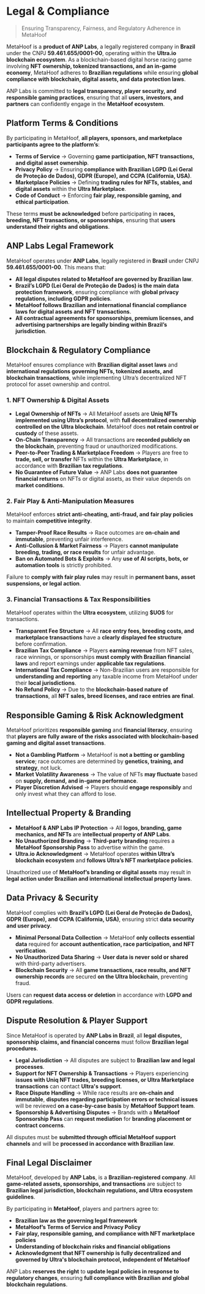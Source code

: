 # Legal & Compliance

> Ensuring Transparency, Fairness, and Regulatory Adherence in MetaHoof

MetaHoof is a **product of ANP Labs**, a legally registered company in **Brazil** under the CNPJ **59.461.655/0001-00**, operating within the **Ultra.io blockchain ecosystem**. As a blockchain-based digital horse racing game involving **NFT ownership, tokenized transactions, and an in-game economy**, MetaHoof adheres to **Brazilian regulations** while ensuring **global compliance with blockchain, digital assets, and data protection laws**.

ANP Labs is committed to **legal transparency, player security, and responsible gaming practices**, ensuring that all **users, investors, and partners** can confidently engage in the **MetaHoof ecosystem**.

## Platform Terms & Conditions

By participating in MetaHoof, **all players, sponsors, and marketplace participants agree to the platform’s**:

- **Terms of Service** → Governing **game participation, NFT transactions, and digital asset ownership**.
- **Privacy Policy** → Ensuring **compliance with Brazilian LGPD (Lei Geral de Proteção de Dados), GDPR (Europe), and CCPA (California, USA)**.
- **Marketplace Policies** → Defining **trading rules for NFTs, stables, and digital assets** within the **Ultra Marketplace**.
- **Code of Conduct** → Enforcing **fair play, responsible gaming, and ethical participation**.

These terms **must be acknowledged** before participating in **races, breeding, NFT transactions, or sponsorships**,
ensuring that **users understand their rights and obligations**.

## ANP Labs Legal Framework

MetaHoof operates under **ANP Labs**, legally registered in **Brazil** under CNPJ **59.461.655/0001-00**. This means that:

- **All legal disputes related to MetaHoof are governed by Brazilian law**.
- **Brazil’s LGPD (Lei Geral de Proteção de Dados) is the main data protection framework**, ensuring compliance with **global privacy regulations, including GDPR policies**.
- **MetaHoof follows Brazilian and international financial compliance laws for digital assets and NFT transactions**.
- **All contractual agreements for sponsorships, premium licenses, and advertising partnerships are legally binding within Brazil’s jurisdiction**.

## Blockchain & Regulatory Compliance

MetaHoof ensures compliance with **Brazilian digital asset laws** and **international regulations governing NFTs,
tokenized assets, and blockchain transactions**, while implementing Ultra’s decentralized NFT protocol for asset ownership and control.

### **1. NFT Ownership & Digital Assets**

- **Legal Ownership of NFTs** → All MetaHoof assets are **Uniq NFTs implemented using Ultra’s protocol**, with **full decentralized ownership controlled on the Ultra blockchain**. MetaHoof does **not retain control or custody** of these assets.
- **On-Chain Transparency** → All transactions are **recorded publicly on the blockchain**, preventing fraud or
  unauthorized modifications.
- **Peer-to-Peer Trading & Marketplace Freedom** → Players are free to **trade, sell, or transfer** NFTs within the **Ultra Marketplace**, in accordance with **Brazilian tax regulations**.
- **No Guarantee of Future Value** → ANP Labs **does not guarantee financial returns** on NFTs or digital assets, as
  their value depends on **market conditions**.

### **2. Fair Play & Anti-Manipulation Measures**

MetaHoof enforces **strict anti-cheating, anti-fraud, and fair play policies** to maintain **competitive integrity**.

- **Tamper-Proof Race Results** → Race outcomes are **on-chain and immutable**, preventing unfair interference.
- **Anti-Collusion & Market Fairness** → Players **cannot manipulate breeding, trading, or race results** for unfair
  advantage.
- **Ban on Automated Bots & Exploits** → Any **use of AI scripts, bots, or automation tools** is strictly prohibited.

Failure to **comply with fair play rules** may result in **permanent bans, asset suspensions, or legal action**.

### **3. Financial Transactions & Tax Responsibilities**

MetaHoof operates within the **Ultra ecosystem**, utilizing **$UOS** for transactions.

- **Transparent Fee Structure** → All **race entry fees, breeding costs, and marketplace transactions** have a **clearly displayed fee structure** before confirmation.
- **Brazilian Tax Compliance** → Players **earning revenue** from NFT sales, race winnings, or sponsorships **must comply with Brazilian financial laws** and report earnings under **applicable tax regulations**.
- **International Tax Compliance** → Non-Brazilian users are responsible for **understanding and reporting** any taxable
  income from MetaHoof under their **local jurisdictions**.
- **No Refund Policy** → Due to the **blockchain-based nature of transactions**, all **NFT sales, breed licenses, and
  race entries are final**.

## Responsible Gaming & Risk Acknowledgment

MetaHoof prioritizes **responsible gaming** and **financial literacy**, ensuring that **players are fully aware of the
risks associated with blockchain-based gaming and digital asset transactions**.

- **Not a Gambling Platform** → MetaHoof is **not a betting or gambling service**; race outcomes are determined by **genetics, training, and strategy**, not luck.
- **Market Volatility Awareness** → The value of NFTs **may fluctuate** based on **supply, demand, and in-game
  performance**.
- **Player Discretion Advised** → Players should **engage responsibly** and only invest what they can afford to lose.

## Intellectual Property & Branding

- **MetaHoof & ANP Labs IP Protection** → All **logos, branding, game mechanics, and NFTs** are **intellectual property
  of ANP Labs**.
- **No Unauthorized Branding** → **Third-party branding** requires a **MetaHoof Sponsorship Pass** to advertise within
  the game.
- **Ultra.io Acknowledgment** → MetaHoof operates **within Ultra’s blockchain ecosystem** and **follows Ultra’s NFT
  marketplace policies**.

Unauthorized use of **MetaHoof’s branding or digital assets** may result in **legal action under Brazilian and
international intellectual property laws**.

## Data Privacy & Security

MetaHoof complies with **Brazil’s LGPD (Lei Geral de Proteção de Dados), GDPR (Europe), and CCPA (California, USA)**,
ensuring strict **data security and user privacy**.

- **Minimal Personal Data Collection** → MetaHoof **only collects essential data** required for **account
  authentication, race participation, and NFT verification**.
- **No Unauthorized Data Sharing** → **User data is never sold or shared** with third-party advertisers.
- **Blockchain Security** → All **game transactions, race results, and NFT ownership records** are secured **on the
  Ultra blockchain**, preventing fraud.

Users can **request data access or deletion** in accordance with **LGPD and GDPR regulations**.

## Dispute Resolution & Player Support

Since MetaHoof is operated by **ANP Labs in Brazil**, all **legal disputes, sponsorship claims, and financial concerns**
must follow **Brazilian legal procedures**.

- **Legal Jurisdiction** → All disputes are subject to **Brazilian law and legal processes**.
- **Support for NFT Ownership & Transactions** → Players experiencing **issues with Uniq NFT trades, breeding licenses, or Ultra Marketplace transactions** can contact **Ultra's support**.
- **Race Dispute Handling** → While race results are **on-chain and immutable**, **disputes regarding participation errors or technical issues** will be reviewed **on a case-by-case basis** by **MetaHoof Support team**.
- **Sponsorship & Advertising Disputes** → Brands with a **MetaHoof Sponsorship Pass** can **request mediation** for **branding placement or contract concerns**.

All disputes must be **submitted through official MetaHoof support channels** and will be **processed in accordance with
Brazilian law**.

## Final Legal Disclaimer

MetaHoof, developed by **ANP Labs**, is a **Brazilian-registered company**. All **game-related assets, sponsorships, and transactions** are subject to **Brazilian legal jurisdiction, blockchain regulations, and Ultra ecosystem guidelines**.

By participating in **MetaHoof**, players and partners agree to:

- **Brazilian law as the governing legal framework**
- **MetaHoof’s Terms of Service and Privacy Policy**
- **Fair play, responsible gaming, and compliance with NFT marketplace policies**
- **Understanding of blockchain risks and financial obligations**
- **Acknowledgment that NFT ownership is fully decentralized and governed by Ultra's blockchain protocol, independent of MetaHoof**

ANP Labs **reserves the right** to **update legal policies in response to regulatory changes**, ensuring **full
compliance with Brazilian and global blockchain regulations**.
